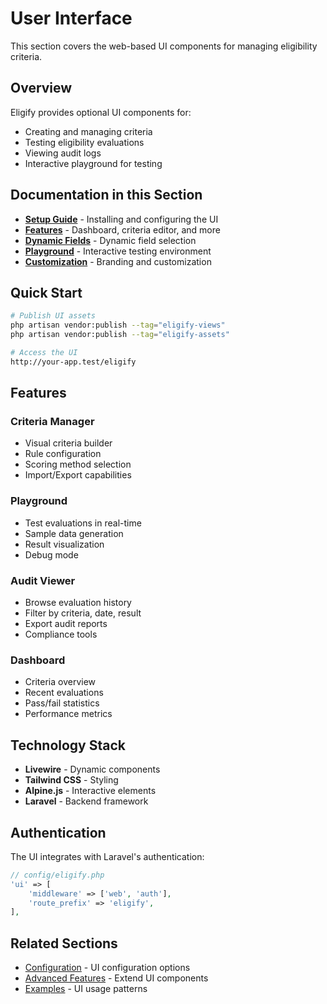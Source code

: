 # User Interface

This section covers the web-based UI components for managing eligibility criteria.

## Overview

Eligify provides optional UI components for:
- Creating and managing criteria
- Testing eligibility evaluations
- Viewing audit logs
- Interactive playground for testing

## Documentation in this Section

- **[Setup Guide](setup.md)** - Installing and configuring the UI
- **[Features](features.md)** - Dashboard, criteria editor, and more
- **[Dynamic Fields](dynamic-fields.md)** - Dynamic field selection
- **[Playground](playground.md)** - Interactive testing environment
- **[Customization](customization.md)** - Branding and customization

## Quick Start

```bash
# Publish UI assets
php artisan vendor:publish --tag="eligify-views"
php artisan vendor:publish --tag="eligify-assets"

# Access the UI
http://your-app.test/eligify
```

## Features

### Criteria Manager
- Visual criteria builder
- Rule configuration
- Scoring method selection
- Import/Export capabilities

### Playground
- Test evaluations in real-time
- Sample data generation
- Result visualization
- Debug mode

### Audit Viewer
- Browse evaluation history
- Filter by criteria, date, result
- Export audit reports
- Compliance tools

### Dashboard
- Criteria overview
- Recent evaluations
- Pass/fail statistics
- Performance metrics

## Technology Stack

- **Livewire** - Dynamic components
- **Tailwind CSS** - Styling
- **Alpine.js** - Interactive elements
- **Laravel** - Backend framework

## Authentication

The UI integrates with Laravel's authentication:

```php
// config/eligify.php
'ui' => [
    'middleware' => ['web', 'auth'],
    'route_prefix' => 'eligify',
],
```

## Related Sections

- [Configuration](../06-configuration/) - UI configuration options
- [Advanced Features](../07-advanced-features/) - Extend UI components
- [Examples](../13-examples/) - UI usage patterns
